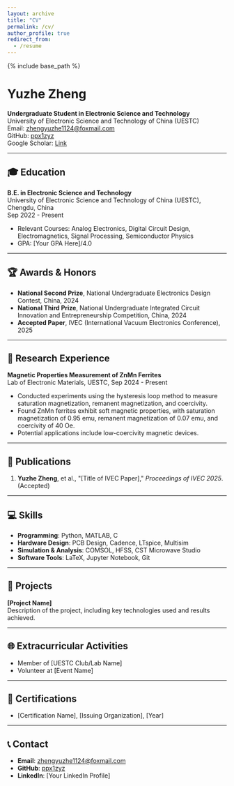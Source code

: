 ```yaml
---
layout: archive
title: "CV"
permalink: /cv/
author_profile: true
redirect_from:
  - /resume
---
```


{% include base_path %}

# Yuzhe Zheng

**Undergraduate Student in Electronic Science and Technology**  
University of Electronic Science and Technology of China (UESTC)  
Email: zhengyuzhe1124@foxmail.com  
GitHub: [ppx1zyz](https://github.com/ppx1zyz)  
Google Scholar: [Link](https://scholar.google.com/citations?user=PS_CX0AAAAAJ)  

---

## 🎓 Education

**B.E. in Electronic Science and Technology**  
University of Electronic Science and Technology of China (UESTC), Chengdu, China  
Sep 2022 - Present

- Relevant Courses: Analog Electronics, Digital Circuit Design, Electromagnetics, Signal Processing, Semiconductor Physics
- GPA: [Your GPA Here]/4.0

---

## 🏆 Awards & Honors

- **National Second Prize**, National Undergraduate Electronics Design Contest, China, 2024  
- **National Third Prize**, National Undergraduate Integrated Circuit Innovation and Entrepreneurship Competition, China, 2024  
- **Accepted Paper**, IVEC (International Vacuum Electronics Conference), 2025  

---

## 🔬 Research Experience

**Magnetic Properties Measurement of ZnMn Ferrites**  
Lab of Electronic Materials, UESTC, Sep 2024 - Present  
- Conducted experiments using the hysteresis loop method to measure saturation magnetization, remanent magnetization, and coercivity.
- Found ZnMn ferrites exhibit soft magnetic properties, with saturation magnetization of 0.95 emu, remanent magnetization of 0.07 emu, and coercivity of 40 Oe.
- Potential applications include low-coercivity magnetic devices.

---

## 📝 Publications

1. **Yuzhe Zheng**, et al., "[Title of IVEC Paper]," *Proceedings of IVEC 2025*. (Accepted)

---

## 💻 Skills

- **Programming**: Python, MATLAB, C
- **Hardware Design**: PCB Design, Cadence, LTspice, Multisim
- **Simulation & Analysis**: COMSOL, HFSS, CST Microwave Studio
- **Software Tools**: LaTeX, Jupyter Notebook, Git

---

## 🎯 Projects

**[Project Name]**  
Description of the project, including key technologies used and results achieved.

---

## 🌐 Extracurricular Activities

- Member of [UESTC Club/Lab Name]
- Volunteer at [Event Name]

---

## 📜 Certifications

- [Certification Name], [Issuing Organization], [Year]

---

## 📞 Contact

- **Email**: zhengyuzhe1124@foxmail.com  
- **GitHub**: [ppx1zyz](https://github.com/ppx1zyz)  
- **LinkedIn**: [Your LinkedIn Profile]

